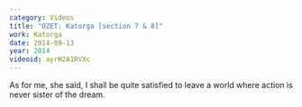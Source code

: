 ```yaml
---
category: Videos
title: "OZET: Katorga [section 7 & 8]"
work: Katorga
date: 2014-09-13
year: 2014
videoid: ayrH2A1RVXc
---
```


As for me, she said, I shall be quite satisfied to leave a world where action is never sister of the dream.




